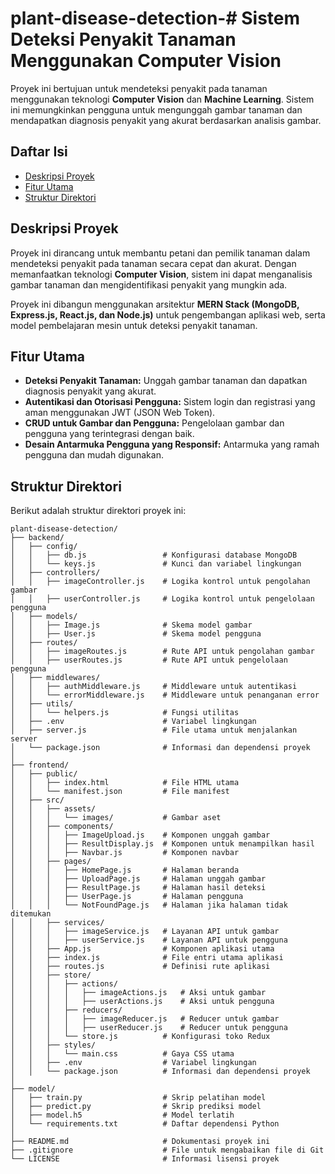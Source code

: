 # plant-disease-detection-# Sistem Deteksi Penyakit Tanaman Menggunakan Computer Vision

Proyek ini bertujuan untuk mendeteksi penyakit pada tanaman menggunakan teknologi **Computer Vision** dan **Machine Learning**. Sistem ini memungkinkan pengguna untuk mengunggah gambar tanaman dan mendapatkan diagnosis penyakit yang akurat berdasarkan analisis gambar.

## Daftar Isi

- [Deskripsi Proyek](#deskripsi-proyek)
- [Fitur Utama](#fitur-utama)
- [Struktur Direktori](#struktur-direktori)


## Deskripsi Proyek

Proyek ini dirancang untuk membantu petani dan pemilik tanaman dalam mendeteksi penyakit pada tanaman secara cepat dan akurat. Dengan memanfaatkan teknologi **Computer Vision**, sistem ini dapat menganalisis gambar tanaman dan mengidentifikasi penyakit yang mungkin ada.

Proyek ini dibangun menggunakan arsitektur **MERN Stack (MongoDB, Express.js, React.js, dan Node.js)** untuk pengembangan aplikasi web, serta model pembelajaran mesin untuk deteksi penyakit tanaman.

## Fitur Utama

- **Deteksi Penyakit Tanaman:** Unggah gambar tanaman dan dapatkan diagnosis penyakit yang akurat.
- **Autentikasi dan Otorisasi Pengguna:** Sistem login dan registrasi yang aman menggunakan JWT (JSON Web Token).
- **CRUD untuk Gambar dan Pengguna:** Pengelolaan gambar dan pengguna yang terintegrasi dengan baik.
- **Desain Antarmuka Pengguna yang Responsif:** Antarmuka yang ramah pengguna dan mudah digunakan.

## Struktur Direktori

Berikut adalah struktur direktori proyek ini:

```plaintext
plant-disease-detection/
├── backend/
│   ├── config/
│   │   ├── db.js                 # Konfigurasi database MongoDB
│   │   └── keys.js               # Kunci dan variabel lingkungan
│   ├── controllers/
│   │   ├── imageController.js    # Logika kontrol untuk pengolahan gambar
│   │   ├── userController.js     # Logika kontrol untuk pengelolaan pengguna
│   ├── models/
│   │   ├── Image.js              # Skema model gambar
│   │   ├── User.js               # Skema model pengguna
│   ├── routes/
│   │   ├── imageRoutes.js        # Rute API untuk pengolahan gambar
│   │   ├── userRoutes.js         # Rute API untuk pengelolaan pengguna
│   ├── middlewares/
│   │   ├── authMiddleware.js     # Middleware untuk autentikasi
│   │   └── errorMiddleware.js    # Middleware untuk penanganan error
│   ├── utils/
│   │   └── helpers.js            # Fungsi utilitas
│   ├── .env                      # Variabel lingkungan
│   ├── server.js                 # File utama untuk menjalankan server
│   └── package.json              # Informasi dan dependensi proyek
│
├── frontend/
│   ├── public/
│   │   ├── index.html            # File HTML utama
│   │   └── manifest.json         # File manifest
│   ├── src/
│   │   ├── assets/
│   │   │   └── images/           # Gambar aset
│   │   ├── components/
│   │   │   ├── ImageUpload.js    # Komponen unggah gambar
│   │   │   ├── ResultDisplay.js  # Komponen untuk menampilkan hasil
│   │   │   ├── Navbar.js         # Komponen navbar
│   │   ├── pages/
│   │   │   ├── HomePage.js       # Halaman beranda
│   │   │   ├── UploadPage.js     # Halaman unggah gambar
│   │   │   ├── ResultPage.js     # Halaman hasil deteksi
│   │   │   ├── UserPage.js       # Halaman pengguna
│   │   │   └── NotFoundPage.js   # Halaman jika halaman tidak ditemukan
│   │   ├── services/
│   │   │   ├── imageService.js   # Layanan API untuk gambar
│   │   │   ├── userService.js    # Layanan API untuk pengguna
│   │   ├── App.js                # Komponen aplikasi utama
│   │   ├── index.js              # File entri utama aplikasi
│   │   ├── routes.js             # Definisi rute aplikasi
│   │   ├── store/
│   │   │   ├── actions/
│   │   │   │   ├── imageActions.js   # Aksi untuk gambar
│   │   │   │   ├── userActions.js    # Aksi untuk pengguna
│   │   │   ├── reducers/
│   │   │   │   ├── imageReducer.js   # Reducer untuk gambar
│   │   │   │   ├── userReducer.js    # Reducer untuk pengguna
│   │   │   └── store.js          # Konfigurasi toko Redux
│   │   ├── styles/
│   │   │   └── main.css          # Gaya CSS utama
│   │   ├── .env                  # Variabel lingkungan
│   │   └── package.json          # Informasi dan dependensi proyek
│
├── model/
│   ├── train.py                  # Skrip pelatihan model
│   ├── predict.py                # Skrip prediksi model
│   ├── model.h5                  # Model terlatih
│   └── requirements.txt          # Daftar dependensi Python
│
├── README.md                     # Dokumentasi proyek ini
├── .gitignore                    # File untuk mengabaikan file di Git
└── LICENSE                       # Informasi lisensi proyek
